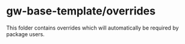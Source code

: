 # gw-base-template/overrides

This folder contains overrides which will automatically be required by package users.
